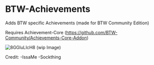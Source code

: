 # BTW-Achievements
Adds BTW specific Achievements
(made for BTW Community Edition)

Requires Achievement-Core (https://github.com/BTW-Community/Achievements-Core-Addon)

![8GGluLIcH8](https://user-images.githubusercontent.com/25046819/134048072-2d5ca940-fe19-4e09-b9a9-1cbcd9c44b4d.gif)
(wip Image)

Credit:
	-IssaMe
	-Sockthing